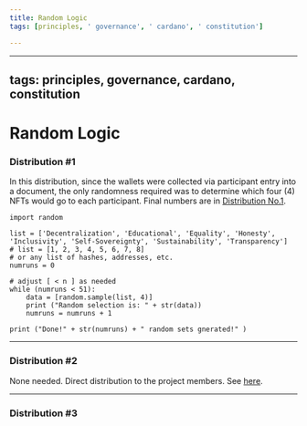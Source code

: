 ```yaml
---
title: Random Logic
tags: [principles, ' governance', ' cardano', ' constitution']

---
```


---
tags: principles, governance, cardano, constitution
---

# Random Logic

### Distribution #1

In this distribution, since the wallets were collected via participant entry into a document, the only randomness required was to determine which four (4) NFTs would go to each participant. Final numbers are in [Distribution No.1](/91GaRJMVR9KdJk9GZzoVkg).

```
import random

list = ['Decentralization', 'Educational', 'Equality', 'Honesty', 'Inclusivity', 'Self-Sovereignty', 'Sustainability', 'Transparency']
# list = [1, 2, 3, 4, 5, 6, 7, 8]   
# or any list of hashes, addresses, etc.
numruns = 0

# adjust [ < n ] as needed
while (numruns < 51): 
    data = [random.sample(list, 4)]
    print ("Random selection is: " + str(data))
    numruns = numruns + 1

print ("Done!" + str(numruns) + " random sets gnerated!" )
```
---

### Distribution #2

None needed. Direct distribution to the project members. See [here](/q3hp87edRmmVhTkULnOQjQ).

---

### Distribution #3

